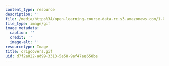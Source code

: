 ```yaml
---
content_type: resource
description: ''
file: /media/https%3A/open-learning-course-data-rc.s3.amazonaws.com/1-012-introduction-to-civil-engineering-design-spring-2002/d7f2a022ad9933135e589af47ae658be_origcovers.gif
file_type: image/gif
image_metadata:
  caption: ''
  credit: ''
  image-alt: ''
resourcetype: Image
title: origcovers.gif
uid: d7f2a022-ad99-3313-5e58-9af47ae658be
---
```

